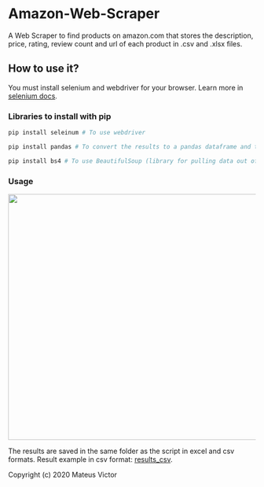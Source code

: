 # Amazon-Web-Scraper
A Web Scraper to find products on amazon.com that stores the description, price, rating, review count and url of each product in .csv and .xlsx files.

## How to use it?
You must install selenium and webdriver for your browser. Learn more in <a href="https://selenium-python.readthedocs.io/installation.html">selenium docs</a>.

### Libraries to install with pip
```python
pip install seleinum # To use webdriver
````
```python
pip install pandas # To convert the results to a pandas dataframe and then convert to .csv and .xlsx files
````
```python
pip install bs4 # To use BeautifulSoup (library for pulling data out of HTML and XML files)
````

### Usage

<img src="https://github.com/mateusvictor/Amazon-Web-Scraper/blob/main/screenshot.jpg" width="700" height="500">

The results are saved in the same folder as the script in excel and csv formats. Result example in csv format: <a href="https://github.com/mateusvictor/Amazon-Web-Scraper/blob/main/results_csv.csv">results_csv</a>.


Copyright (c) 2020 Mateus Victor
